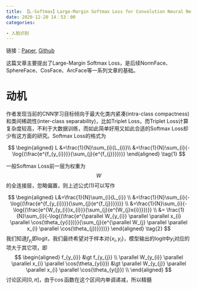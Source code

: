 ```yaml
---
title: 【L-Softmax】Large-Margin Softmax Loss for Convolution Neural Networks
date: 2020-12-20 14：53：00
categories:

- 人脸识别
---
```


链接：[Paper](https://arxiv.org/pdf/1612.02295.pdf), [Github](https://github.com/wy1iu/LargeMargin_Softmax_Loss)

这篇文章主要提出了Large-Margin Softmax Loss，是后续NormFace、SphereFace、CosFace、ArcFace等一系列文章的基础。

# 动机

作者发现当前的CNN学习目标倾向于最大化类内紧凑(intra-class compactness)和类间稀疏性(inter-class separability)，比如Triplet Loss，而Triplet Loss计算复杂度较高，不利于大数据训练，而如此简单好用又如此合适的Softmax Loss却少有这方面的研究。Softmax Loss的格式为


$$
\begin{aligned}
L &=\frac{1}{N}\sum_{i}{L_{i}}\\
  &=\frac{1}{N}\sum_{i}{-\log{(\frac{e^{f_{y_{i}}}}{\sum_{j}{e^{f_{j}}}})}} 
\end{aligned}
\tag{1}
$$

一般Softmax Loss前一层为权重为$$W$$的全连接层，忽略偏置，则上述公式(1)可以写作

$$
\begin{aligned}
L&=\frac{1}{N}\sum_{i}{L_{i}} \\
 &=\frac{1}{N}\sum_{i}{-\log{(\frac{e^{f_{y_{i}}}}{\sum_{j}{e^{f_{j}}}})}} \\
 &=\frac{1}{N}\sum_{i}{-\log{(\frac{e^{W_{y_{i}}x_{i}}}{\sum_{j}{e^{W_{j}x{i}}}})}} \\
 &= \frac{1}{N}\sum_{i}{-\log{(\frac{e^{\parallel W_{y_{i}} \parallel \parallel x_{i} \parallel \cos(\theta_{y{i}})}}{\sum_{j}{e^{\parallel W_{j} \parallel \parallel x_{i} \parallel \cos(\theta_{j})}}})}}
\end{aligned}
\tag{2}
$$
我们知道$f_{y_{i}}$即logit，我们最终希望对于样本对$\{x_{i}, y_{i}\}$，模型输出的logit中$y_{i}$对应的项大于其它项，即
$$
\begin{aligned}
f_{y_{i}} &\gt f_{y_{j}} \\
\parallel W_{y_{i}} \parallel \parallel x_{i} \parallel \cos(\theta_{y{i}}) &\gt  \parallel W_{y_{j}} \parallel \parallel x_{i} \parallel \cos(\theta_{y{j}}) \\
\end{aligned}
$$
讨论区间$[0, \pi]$，由于$\cos$函数在这个区间内单调递减，所以精髓